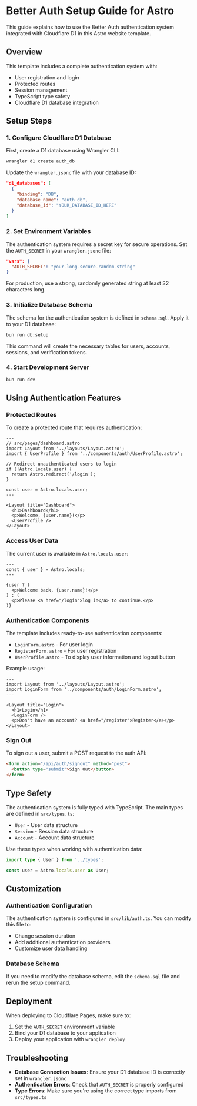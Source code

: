 # Better Auth Setup Guide for Astro

This guide explains how to use the Better Auth authentication system integrated with Cloudflare D1 in this Astro website template.

## Overview

This template includes a complete authentication system with:

- User registration and login
- Protected routes
- Session management
- TypeScript type safety
- Cloudflare D1 database integration

## Setup Steps

### 1. Configure Cloudflare D1 Database

First, create a D1 database using Wrangler CLI:

```bash
wrangler d1 create auth_db
```

Update the `wrangler.jsonc` file with your database ID:

```json
"d1_databases": [
  {
    "binding": "DB",
    "database_name": "auth_db",
    "database_id": "YOUR_DATABASE_ID_HERE"
  }
]
```

### 2. Set Environment Variables

The authentication system requires a secret key for secure operations. Set the `AUTH_SECRET` in your `wrangler.jsonc` file:

```json
"vars": {
  "AUTH_SECRET": "your-long-secure-random-string"
}
```

For production, use a strong, randomly generated string at least 32 characters long.

### 3. Initialize Database Schema

The schema for the authentication system is defined in `schema.sql`. Apply it to your D1 database:

```bash
bun run db:setup
```

This command will create the necessary tables for users, accounts, sessions, and verification tokens.

### 4. Start Development Server

```bash
bun run dev
```

## Using Authentication Features

### Protected Routes

To create a protected route that requires authentication:

```astro
---
// src/pages/dashboard.astro
import Layout from '../layouts/Layout.astro';
import { UserProfile } from '../components/auth/UserProfile.astro';

// Redirect unauthenticated users to login
if (!Astro.locals.user) {
  return Astro.redirect('/login');
}

const user = Astro.locals.user;
---

<Layout title="Dashboard">
  <h1>Dashboard</h1>
  <p>Welcome, {user.name}!</p>
  <UserProfile />
</Layout>
```

### Access User Data

The current user is available in `Astro.locals.user`:

```astro
---
const { user } = Astro.locals;
---

{user ? (
  <p>Welcome back, {user.name}!</p>
) : (
  <p>Please <a href="/login">log in</a> to continue.</p>
)}
```

### Authentication Components

The template includes ready-to-use authentication components:

- `LoginForm.astro` - For user login
- `RegisterForm.astro` - For user registration
- `UserProfile.astro` - To display user information and logout button

Example usage:

```astro
---
import Layout from '../layouts/Layout.astro';
import LoginForm from '../components/auth/LoginForm.astro';
---

<Layout title="Login">
  <h1>Login</h1>
  <LoginForm />
  <p>Don't have an account? <a href="/register">Register</a></p>
</Layout>
```

### Sign Out

To sign out a user, submit a POST request to the auth API:

```html
<form action="/api/auth/signout" method="post">
  <button type="submit">Sign Out</button>
</form>
```

## Type Safety

The authentication system is fully typed with TypeScript. The main types are defined in `src/types.ts`:

- `User` - User data structure
- `Session` - Session data structure
- `Account` - Account data structure

Use these types when working with authentication data:

```typescript
import type { User } from '../types';

const user = Astro.locals.user as User;
```

## Customization

### Authentication Configuration

The authentication system is configured in `src/lib/auth.ts`. You can modify this file to:

- Change session duration
- Add additional authentication providers
- Customize user data handling

### Database Schema

If you need to modify the database schema, edit the `schema.sql` file and rerun the setup command.

## Deployment

When deploying to Cloudflare Pages, make sure to:

1. Set the `AUTH_SECRET` environment variable
2. Bind your D1 database to your application
3. Deploy your application with `wrangler deploy`

## Troubleshooting

- **Database Connection Issues**: Ensure your D1 database ID is correctly set in `wrangler.jsonc`
- **Authentication Errors**: Check that `AUTH_SECRET` is properly configured
- **Type Errors**: Make sure you're using the correct type imports from `src/types.ts`
